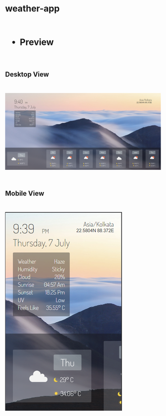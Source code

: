 # weather-app


<br>

<h1>
  
- Preview

</h1>
  

  
<br>

## Desktop View

<br>

![App Screenshot](https://github.com/subham-04/weather-app/blob/main/w-d.png)

<br>

## Mobile View

<br>

![App Screenshot](https://github.com/subham-04/weather-app/blob/main/w-m.png)

<br>

